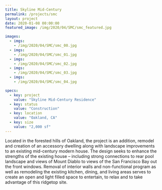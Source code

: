 ```yaml
---
title: Skyline Mid-Century
permalink: /projects/smc
layout: project
date: 2020-01-08 00:00:00
featured_image: /img/2020/04/SMC/smc_featured.jpg

images:
  - imgs: 
    - /img/2020/04/SMC/smc_00.jpg
  - imgs: 
    - /img/2020/04/SMC/smc_01.jpg
  - imgs: 
    - /img/2020/04/SMC/smc_02.jpg
  - imgs: 
    - /img/2020/04/SMC/smc_03.jpg
  - imgs: 
    - /img/2020/04/SMC/smc_04.jpg

specs:
  - key: project
    value: "Skyline Mid-Century Residence"
  - key: status
    value: "Construction"
  - key: location
    value: "Oakland, CA"
  - key: size
    value: "2,000 sf"
---
```


Located in the forested hills of Oakland, the project is an addition, remodel and creation of an accessory dwelling along with landscape improvements to an existing mid-century modern house. The design seeks to enhance the strengths of the existing house – including strong connections to rear pool landscape and views of Mount Diablo to views of the San Francisco Bay out the front windows. Removal of interior walls and non-functional program as well as remodeling the existing kitchen, dining, and living areas serves to create an open and light filled space to entertain, to relax and to take advantage of this ridgetop site.
